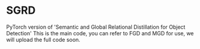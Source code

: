 # SGRD
PyTorch version of 'Semantic and Global Relational Distillation for Object Detection'
This is the main code, you can refer to FGD and MGD for use, we will upload the full code soon.
